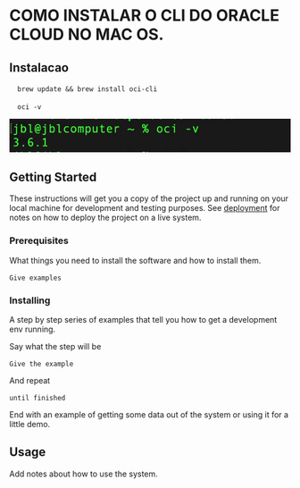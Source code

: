 # COMO INSTALAR O CLI DO ORACLE CLOUD NO MAC OS.

## Instalacao <a name = "about"></a>

```
  brew update && brew install oci-cli

  oci -v

```

<p align="center">
  <a href="" rel="noopener">
 <img src="img/oci-v.png" alt="Bot logo"></a>
</p>


## Getting Started <a name = "getting_started"></a>

These instructions will get you a copy of the project up and running on your local machine for development and testing purposes. See [deployment](#deployment) for notes on how to deploy the project on a live system.

### Prerequisites

What things you need to install the software and how to install them.

```
Give examples
```

### Installing

A step by step series of examples that tell you how to get a development env running.

Say what the step will be

```
Give the example
```

And repeat

```
until finished
```

End with an example of getting some data out of the system or using it for a little demo.

## Usage <a name = "usage"></a>

Add notes about how to use the system.
